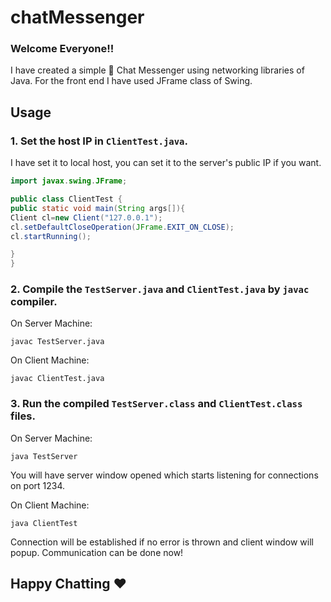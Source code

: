 # chatMessenger
### Welcome Everyone!!


I have created a simple 💬 Chat Messenger using networking libraries of Java. For the front end I have used JFrame class of Swing.

## Usage
### 1. Set the host IP in `ClientTest.java`.
I have set it to local host, you can set it to the server's public IP if you want.
```java
import javax.swing.JFrame;

public class ClientTest {
public static void main(String args[]){
Client cl=new Client("127.0.0.1");
cl.setDefaultCloseOperation(JFrame.EXIT_ON_CLOSE);
cl.startRunning();

}
}
```
### 2. Compile the `TestServer.java` and `ClientTest.java` by `javac` compiler. 
On Server Machine:
```shell
javac TestServer.java
```
On Client Machine:
```shell
javac ClientTest.java
```

### 3. Run the compiled `TestServer.class` and `ClientTest.class` files.
On Server Machine:
```shell
java TestServer
```
You will have server window opened which starts listening for connections on port 1234.



On Client Machine:
```shell
java ClientTest
```
Connection will be established if no error is thrown and client window will popup.
Communication can be done now!


## Happy Chatting ♥️
